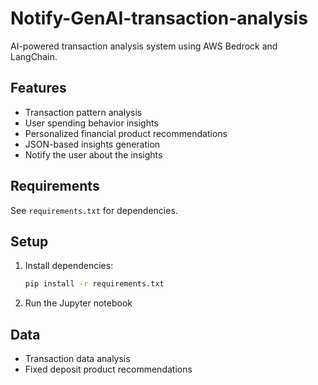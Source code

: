 # Notify-GenAI-transaction-analysis


AI-powered transaction analysis system using AWS Bedrock and LangChain.

## Features
- Transaction pattern analysis
- User spending behavior insights
- Personalized financial product recommendations
- JSON-based insights generation
- Notify the user about the insights

## Requirements
See `requirements.txt` for dependencies.

## Setup
1. Install dependencies:
   ```bash
   pip install -r requirements.txt
   ```



2. Run the Jupyter notebook

## Data
- Transaction data analysis
- Fixed deposit product recommendations